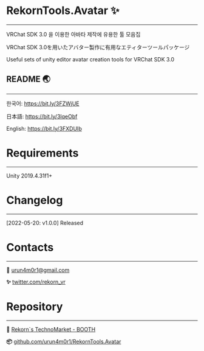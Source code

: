 ﻿# RekornTools.Avatar ✨

---

VRChat SDK 3.0 을 이용한 아바타 제작에 유용한 툴 모음집

VRChat SDK 3.0を用いたアバター製作に有用なエティターツールパッケージ

Useful sets of unity editor avatar creation tools for VRChat SDK 3.0

## README 🌏

---

한국어: https://bit.ly/3FZWjUE

日本語: https://bit.ly/3lqeObf

English: https://bit.ly/3FXDUIb

# Requirements

---

Unity 2019.4.31f1+

# Changelog

---

[2022-05-20: v1.0.0] Released

# Contacts

---

****📧**** [urun4m0r1@gmail.com](mailto:urun4m0r1@gmail.com)

****✨**** [twitter.com/rekorn_vr](https://twitter.com/rekorn_vr)

# Repository

---

****🛒**** [Rekorn`s TechnoMarket - BOOTH](https://rekorn.booth.pm/)

****📦**** [github.com/urun4m0r1/RekornTools.Avatar](https://github.com/urun4m0r1/RekornTools.Avatar)
